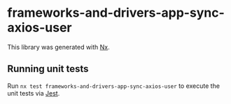 # frameworks-and-drivers-app-sync-axios-user

This library was generated with [Nx](https://nx.dev).

## Running unit tests

Run `nx test frameworks-and-drivers-app-sync-axios-user` to execute the unit tests via [Jest](https://jestjs.io).
